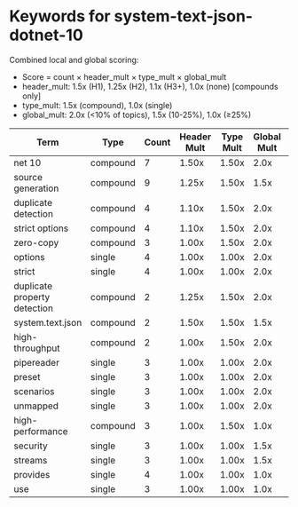 # Keywords for system-text-json-dotnet-10

Combined local and global scoring:
- Score = count × header_mult × type_mult × global_mult
- header_mult: 1.5x (H1), 1.25x (H2), 1.1x (H3+), 1.0x (none) [compounds only]
- type_mult: 1.5x (compound), 1.0x (single)
- global_mult: 2.0x (<10% of topics), 1.5x (10-25%), 1.0x (≥25%)

| Term | Type | Count | Header Mult | Type Mult | Global Mult | Score |
|------|------|-------|-------------|-----------|-------------|-------|
| net 10 | compound | 7 | 1.50x | 1.50x | 2.0x | 31.500 |
| source generation | compound | 9 | 1.25x | 1.50x | 1.5x | 25.312 |
| duplicate detection | compound | 4 | 1.10x | 1.50x | 2.0x | 13.200 |
| strict options | compound | 4 | 1.10x | 1.50x | 2.0x | 13.200 |
| zero-copy | compound | 3 | 1.00x | 1.50x | 2.0x | 9.000 |
| options | single | 4 | 1.00x | 1.00x | 2.0x | 8.000 |
| strict | single | 4 | 1.00x | 1.00x | 2.0x | 8.000 |
| duplicate property detection | compound | 2 | 1.25x | 1.50x | 2.0x | 7.500 |
| system.text.json | compound | 2 | 1.50x | 1.50x | 1.5x | 6.750 |
| high-throughput | compound | 2 | 1.00x | 1.50x | 2.0x | 6.000 |
| pipereader | single | 3 | 1.00x | 1.00x | 2.0x | 6.000 |
| preset | single | 3 | 1.00x | 1.00x | 2.0x | 6.000 |
| scenarios | single | 3 | 1.00x | 1.00x | 2.0x | 6.000 |
| unmapped | single | 3 | 1.00x | 1.00x | 2.0x | 6.000 |
| high-performance | compound | 3 | 1.00x | 1.50x | 1.0x | 4.500 |
| security | single | 3 | 1.00x | 1.00x | 1.5x | 4.500 |
| streams | single | 3 | 1.00x | 1.00x | 1.5x | 4.500 |
| provides | single | 4 | 1.00x | 1.00x | 1.0x | 4.000 |
| use | single | 3 | 1.00x | 1.00x | 1.0x | 3.000 |

